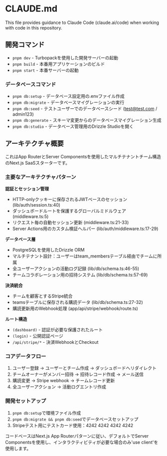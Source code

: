 # CLAUDE.md

This file provides guidance to Claude Code (claude.ai/code) when working with code in this repository.

## 開発コマンド

- `pnpm dev` - Turbopackを使用した開発サーバーの起動
- `pnpm build` - 本番用アプリケーションのビルド
- `pnpm start` - 本番サーバーの起動

### データベースコマンド

- `pnpm db:setup` - データベース設定用の.envファイル作成
- `pnpm db:migrate` - データベースマイグレーションの実行
- `pnpm db:seed` - テストユーザーでのデータベースシード (test@test.com / admin123)
- `pnpm db:generate` - スキーマ変更からのデータベースマイグレーション生成
- `pnpm db:studio` - データベース管理用のDrizzle Studioを開く

## アーキテクチャ概要

これはApp RouterとServer Componentsを使用したマルチテナントチーム構造のNext.js SaaSスターターです。

### 主要なアーキテクチャパターン

**認証とセッション管理**
- HTTP-onlyクッキーに保存されるJWTベースのセッション (lib/auth/session.ts:40)
- ダッシュボードルートを保護するグローバルミドルウェア (middleware.ts:5)
- リクエスト毎の自動セッション更新 (middleware.ts:21-33)
- Server Actions用のカスタム検証ヘルパー (lib/auth/middleware.ts:17-29)

**データベース層**
- PostgreSQLを使用したDrizzle ORM
- マルチテナント設計：ユーザーはteam_membersテーブル経由でチームに所属
- 全ユーザーアクションの活動ログ記録 (lib/db/schema.ts:46-55)
- チームコラボレーション用の招待システム (lib/db/schema.ts:57-69)

**決済統合**
- チームを顧客とするStripe統合
- teamsテーブルに保存される購読データ (lib/db/schema.ts:27-32)
- 購読更新用のWebhook処理 (app/api/stripe/webhook/route.ts)

**ルート構造**
- `(dashboard)` - 認証が必要な保護されたルート
- `(login)` - 公開認証ページ
- `/api/stripe/*` - 決済WebhookとCheckout

### コアデータフロー

1. ユーザー登録 → ユーザーとチーム作成 → ダッシュボードへリダイレクト
2. チームオーナーがメンバー招待 → 招待レコード作成 → メール送信
3. 購読変更 → Stripe webhook → チームレコード更新
4. 全ユーザーアクション → 活動ログエントリ作成

### 開発セットアップ

1. `pnpm db:setup`で環境ファイル作成
2. `pnpm db:migrate && pnpm db:seed`でデータベースセットアップ
3. Stripeテスト用にテストカード使用：4242 4242 4242 4242

コードベースはNext.js App Routerパターンに従い、デフォルトでServer Componentsを使用し、インタラクティビティが必要な場合のみ'use client'を使用します。